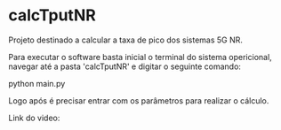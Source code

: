 # calcTputNR
Projeto destinado a calcular a taxa de pico dos sistemas 5G NR.

Para executar o software basta inicial o terminal do sistema opericional, navegar até a pasta 'calcTputNR' e digitar o seguinte comando:

python main.py

Logo após é precisar entrar com os parâmetros para realizar o cálculo.

Link do video:
